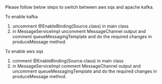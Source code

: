 
Please follow below steps to switch between aws sqs and apache kafka.

To enable kafka 
 1. uncomment @EnableBinding(Source.class) in main class
 2. in MessageServiceImpl uncomment MessageChannel output and comment queueMessagingTemplate and do the required changes in produceMessage method.

To enable aws sqs
1. comment @EnableBinding(Source.class) in main class
2. in MessageServiceImpl comment MessageChannel output and uncomment queueMessagingTemplate and do the required changes in produceMessage method.
